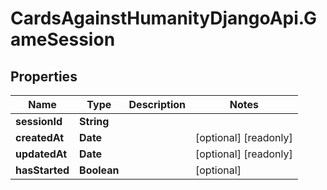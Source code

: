 # CardsAgainstHumanityDjangoApi.GameSession

## Properties

Name | Type | Description | Notes
------------ | ------------- | ------------- | -------------
**sessionId** | **String** |  | 
**createdAt** | **Date** |  | [optional] [readonly] 
**updatedAt** | **Date** |  | [optional] [readonly] 
**hasStarted** | **Boolean** |  | [optional] 


